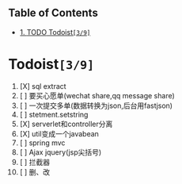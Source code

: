 <div id="table-of-contents">
<h2>Table of Contents</h2>
<div id="text-table-of-contents">
<ul>
<li><a href="#org3459688">1. <span class="todo TODO">TODO</span> Todoist<code>[3/9]</code></a></li>
</ul>
</div>
</div>

<a id="org3459688"></a>

# Todoist<code>[3/9]</code>

1.  [X] sql extract
2.  [ ] 要买心愿单(wechat share,qq message share)
3.  [ ] 一次提交多单(数据转换为json,后台用fastjson)
4.  [ ] stetment.setstring
5.  [X] serverlet和controller分离
6.  [X] util变成一个javabean
7.  [ ] spring mvc
8.  [ ] Ajax jquery(jsp尖括号)
9.  [ ] 拦截器
10. [ ] 删、改


